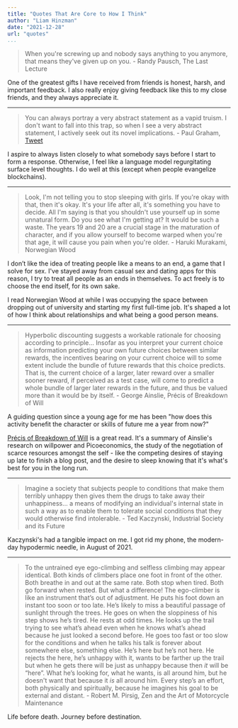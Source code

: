 ```yaml
---
title: "Quotes That Are Core to How I Think"
author: "Liam Hinzman"
date: "2021-12-28"
url: "quotes"
...
```


> When you're screwing up and nobody says anything to you anymore, that means they've given up on you. - Randy Pausch, The Last Lecture

One of the greatest gifts I have received from friends is honest, harsh, and important feedback. I also really enjoy giving feedback like this to my close friends, and they always appreciate it.

---

> You can always portray a very abstract statement as a vapid truism. I don't want to fall into this trap, so when I see a very abstract statement, I actively seek out its novel implications. - Paul Graham, [Tweet](https://twitter.com/paulg/status/1311267836854177793?s=20)

I aspire to always listen closely to what somebody says before I start to form a response. Otherwise, I feel like a language model regurgitating surface level thoughts. I do well at this (except when people evangelize blockchains).

---

> Look, I'm not telling you to stop sleeping with girls. If you're okay with that, then it's okay. It's your life after all, it's something you have to decide. All I'm saying is that you shouldn't use yourself up in some unnatural form. Do you see what I'm getting at? It would be such a waste. The years 19 and 20 are a crucial stage in the maturation of character, and if you allow yourself to become warped when you're that age, it will cause you pain when you're older. - Haruki Murakami, Norwegian Wood

I don’t like the idea of treating people like a means to an end, a game that I solve for sex. I've stayed away from casual sex and dating apps for this reason, I try to treat all people as an ends in themselves. To act freely is to choose the end itself, for its own sake.

I read Norwegian Wood at while I was occupying the space between dropping out of university and starting my first full-time job. It's shaped a lot of how I think about relationships and what being a good person means.

---

> Hyperbolic discounting suggests a workable rationale for choosing according to principle... Insofar as you interpret your current choice as information predicting your own future choices between similar rewards, the incentives bearing on your current choice will to some extent include the bundle of future rewards that this choice predicts. That is, the current choice of a larger, later reward over a smaller sooner reward, if perceived as a test case, will come to predict a whole bundle of larger later rewards in the future, and thus be valued more than it would be by itself. - George Ainslie, Précis of Breakdown of Will

A guiding question since a young age for me has been "how does this activity benefit the character or skills of future me a year from now?"

[Précis of Breakdown of Will](http://picoeconomics.org/HTarticles/Bkdn_Precis/Precis.html) is a great read. It's a summary of Ainslie's research on willpower and Picoeconomics, the study of the negotiation of scarce resources amongst the self - like the competing desires of staying up late to finish a blog post, and the desire to sleep knowing that it's what's best for you in the long run.

---

> Imagine a society that subjects people to conditions that make them terribly unhappy then gives them the drugs to take away their unhappiness... a means of modifying an individual's internal state in such a way as to enable them to tolerate social conditions that they would otherwise find intolerable. - Ted Kaczynski, Industrial Society and its Future 

Kaczynski's had a tangible impact on me. I got rid my phone, the modern-day hypodermic needle, in August of 2021.

---

> To the untrained eye ego-climbing and selfless climbing may appear identical. Both kinds of climbers place one foot in front of the other. Both breathe in and out at the same rate. Both stop when tired. Both go forward when rested. But what a difference! The ego-climber is like an instrument that’s out of adjustment. He puts his foot down an instant too soon or too late. He’s likely to miss a beautiful passage of sunlight through the trees. He goes on when the sloppiness of his step shows he’s tired. He rests at odd times. He looks up the trail trying to see what’s ahead even when he knows what’s ahead because he just looked a second before. He goes too fast or too slow for the conditions and when he talks his talk is forever about somewhere else, something else. He’s here but he’s not here. He rejects the here, he’s unhappy with it, wants to be farther up the trail but when he gets there will be just as unhappy because then *it* will be “here”. What he’s looking for, what he wants, is all around him, but he doesn't want that because it *is* all around him. Every step’s an effort, both physically and spiritually, because he imagines his goal to be external and distant. - Robert M. Pirsig, Zen and the Art of Motorcycle Maintenance

Life before death. Journey before destination.
